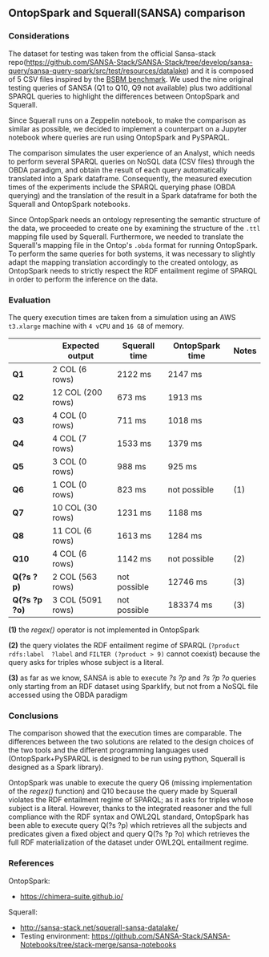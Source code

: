 ## OntopSpark and Squerall(SANSA) comparison

### Considerations

The dataset for testing was taken from the official Sansa-stack repo(https://github.com/SANSA-Stack/SANSA-Stack/tree/develop/sansa-query/sansa-query-spark/src/test/resources/datalake) and it is composed of 5 CSV files inspired by the [BSBM benchmark](http://wifo5-03.informatik.uni-mannheim.de/bizer/berlinsparqlbenchmark/). We used the nine original testing queries of SANSA (Q1 to Q10, Q9 not available) plus two additional SPARQL queries to highlight the differences between OntopSpark and Squerall.

Since Squerall runs on a Zeppelin notebook, to make the comparison as similar as possible, we decided to implement a counterpart on a Jupyter notebook where queries are run using OntopSpark and PySPARQL.

The comparison simulates the user experience of an Analyst, which needs to perform several SPARQL queries on NoSQL data (CSV files) through the OBDA paradigm, and obtain the result of each query automatically translated into a Spark dataframe. Consequently, the measured execution times of the experiments include the SPARQL querying phase (OBDA querying) and the translation of the result in a Spark dataframe for both the Squerall and OntopSpark notebooks.

Since OntopSpark needs an ontology representing the semantic structure of the data, we proceeded to create one by examining the structure of the `.ttl` mapping file used by Squerall. Furthermore, we needed to translate the Squerall's mapping file in the Ontop's `.obda` format for running OntopSpark. To perform the same queries for both systems, it was necessary to slightly adapt the mapping translation accordingly to the created ontology, as OntopSpark needs to strictly respect the RDF entailment regime of SPARQL in order to perform the inference on the data.

### Evaluation

The query execution times are taken from a simulation using an AWS `t3.xlarge` machine with `4 vCPU` and `16 GB` of memory.

|  | Expected output | Squerall time | OntopSpark time | Notes |
|--|---------------|------------------|-----------------|-------|
| __Q1__ | 2 COL (6 rows) | 2122 ms | 2147 ms |
| __Q2__ | 12 COL (200 rows) | 673 ms | 1913 ms |
| __Q3__ | 4 COL (0 rows) | 711 ms | 1018 ms |
| __Q4__ | 4 COL (7 rows) | 1533 ms | 1379 ms |
| __Q5__ | 3 COL (0 rows) | 988 ms | 925 ms |
| __Q6__ | 1 COL (0 rows) | 823 ms | not possible | (1)|
| __Q7__ | 10 COL (30 rows) | 1231 ms | 1188 ms |
| __Q8__ | 11 COL (6 rows) | 1613 ms | 1284 ms |
| __Q10__ | 4 COL (6 rows) | 1142 ms | not possible | (2) |
| __Q(?s ?p)__ | 2 COL (563 rows) | not possible | 12746 ms | (3) |
| __Q(?s ?p ?o)__ | 3 COL (5091 rows) | not possible | 183374 ms | (3) |

__(1)__ the _regex()_ operator is not implemented in OntopSpark

__(2)__ the query violates the  RDF  entailment  regime  of SPARQL (`?product rdfs:label  ?label` and `FILTER (?product > 9)` cannot coexist) because the query asks for triples whose subject is a literal.

__(3)__ as far as we know, SANSA is able to execute _?s ?p_ and _?s ?p ?o_ queries only starting from an RDF dataset using Sparklify, but not from a NoSQL file accessed using the OBDA paradigm


### Conclusions

The comparison showed that the execution times are comparable. The differences between the two solutions are related to the design choices of the two tools and the different programming languages used (OntopSpark+PySPARQL is designed to be run using python, Squerall is designed as a Spark library).

OntopSpark was unable to execute the query Q6 (missing implementation of the _regex()_ function) and Q10 because the query made by  Squerall violates the RDF entailment regime of SPARQL; as it asks for triples whose subject is a literal. However, thanks to the integrated reasoner and the full compliance with the RDF syntax and OWL2QL standard, OntopSpark has been able to execute query Q(?s ?p) which retrieves all the subjects and predicates given a fixed object and query Q(?s ?p ?o) which retrieves the full RDF materialization of the dataset under OWL2QL entailment regime.

### References

OntopSpark:
  - <https://chimera-suite.github.io/>

Squerall:
  - <http://sansa-stack.net/squerall-sansa-datalake/>
  - Testing environment: <https://github.com/SANSA-Stack/SANSA-Notebooks/tree/stack-merge/sansa-notebooks>

